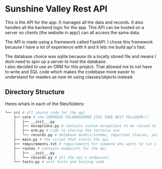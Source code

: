 # Sunshine Valley Rest API

This is the API for the app. It manages all the data and records. It also handles all the backend logic for the app. This API can be hosted on a server so clients (the website in app/) can all access the same data.

The API is made using a framework called FastAPI. I chose this framework because I have a lot of experience with it and it lets me build api's fast.

The database choice was sqlite because its a locally stored file and means I dont need to spin up a server to host the database.  
I also decided to use an ORM for this project. That allowed me to not have to write and SQL code which makes the codebase more easier to understand for readers as now im using classes/objects instead.

## Directory Structure

Heres whats in each of the files/folders:
```bash
└── src # all source code for the api
    ├── core # the CORRREEE FOLDDDEEERRR ISSS THEE BEST FOLLDERR!!!
    │   ├── __init__.py 
    │   ├── exceptions.py # contains custom exceptions to be raised to the user
    │   ├── orm.py # code to startup the tortoise orm
    │   └── records.py # database models/schema, important classes, post validators
    ├── main.py # the script that starts the api
    ├── requirements.txt # requirements for someone who wants to run it
    ├── routes # contains endpoints for the api
    │   ├── __init__.py
    │   └── records.py # all the api's endpoints
    └── tests.py # unit tests and testing code
```